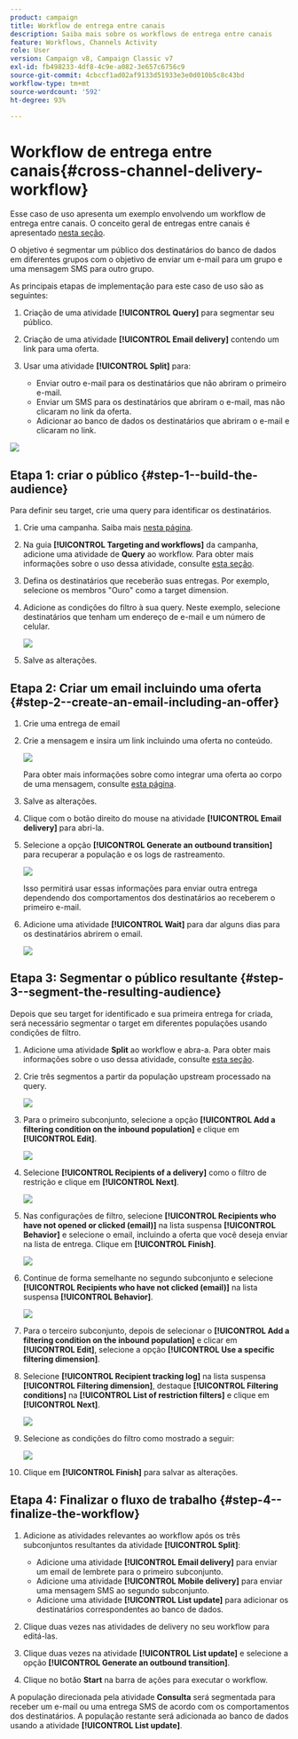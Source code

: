 ```yaml
---
product: campaign
title: Workflow de entrega entre canais
description: Saiba mais sobre os workflows de entrega entre canais
feature: Workflows, Channels Activity
role: User
version: Campaign v8, Campaign Classic v7
exl-id: fb498233-4df8-4c9e-a082-3e657c6756c9
source-git-commit: 4cbccf1ad02af9133d51933e3e0d010b5c8c43bd
workflow-type: tm+mt
source-wordcount: '592'
ht-degree: 93%

---
```


# Workflow de entrega entre canais{#cross-channel-delivery-workflow}

Esse caso de uso apresenta um exemplo envolvendo um workflow de entrega entre canais. O conceito geral de entregas entre canais é apresentado [nesta seção](cross-channel-deliveries.md).

O objetivo é segmentar um público dos destinatários do banco de dados em diferentes grupos com o objetivo de enviar um e-mail para um grupo e uma mensagem SMS para outro grupo.

As principais etapas de implementação para este caso de uso são as seguintes:

1. Criação de uma atividade **[!UICONTROL Query]** para segmentar seu público.
1. Criação de uma atividade **[!UICONTROL Email delivery]** contendo um link para uma oferta.
1. Usar uma atividade **[!UICONTROL Split]** para:

   * Enviar outro e-mail para os destinatários que não abriram o primeiro e-mail.
   * Enviar um SMS para os destinatários que abriram o e-mail, mas não clicaram no link da oferta.
   * Adicionar ao banco de dados os destinatários que abriram o e-mail e clicaram no link.

![](assets/wkf_cross-channel_7.png)

## Etapa 1: criar o público {#step-1--build-the-audience}

Para definir seu target, crie uma query para identificar os destinatários.

1. Crie uma campanha. Saiba mais [nesta página](../campaigns/marketing-campaign-create.md).
1. Na guia **[!UICONTROL Targeting and workflows]** da campanha, adicione uma atividade de **Query** ao workflow. Para obter mais informações sobre o uso dessa atividade, consulte [esta seção](query.md).
1. Defina os destinatários que receberão suas entregas. Por exemplo, selecione os membros &quot;Ouro&quot; como a target dimension.
1. Adicione as condições do filtro à sua query. Neste exemplo, selecione destinatários que tenham um endereço de e-mail e um número de celular.

   ![](assets/wkf_cross-channel_3.png)

1. Salve as alterações.

## Etapa 2: Criar um email incluindo uma oferta {#step-2--create-an-email-including-an-offer}

1. Crie uma entrega de email
1. Crie a mensagem e insira um link incluindo uma oferta no conteúdo.

   ![](assets/wkf_cross-channel_1.png)

   Para obter mais informações sobre como integrar uma oferta ao corpo de uma mensagem, consulte [esta página](../../v8/send/email.md).

1. Salve as alterações.
1. Clique com o botão direito do mouse na atividade **[!UICONTROL Email delivery]** para abri-la.
1. Selecione a opção **[!UICONTROL Generate an outbound transition]** para recuperar a população e os logs de rastreamento.

   ![](assets/wkf_cross-channel_2.png)

   Isso permitirá usar essas informações para enviar outra entrega dependendo dos comportamentos dos destinatários ao receberem o primeiro e-mail.

1. Adicione uma atividade **[!UICONTROL Wait]** para dar alguns dias para os destinatários abrirem o email.

   ![](assets/wkf_cross-channel_4.png)

## Etapa 3: Segmentar o público resultante {#step-3--segment-the-resulting-audience}

Depois que seu target for identificado e sua primeira entrega for criada, será necessário segmentar o target em diferentes populações usando condições de filtro.

1. Adicione uma atividade **Split** ao workflow e abra-a. Para obter mais informações sobre o uso dessa atividade, consulte [esta seção](split.md).
1. Crie três segmentos a partir da população upstream processado na query.

   ![](assets/wkf_cross-channel_6.png)

1. Para o primeiro subconjunto, selecione a opção **[!UICONTROL Add a filtering condition on the inbound population]** e clique em **[!UICONTROL Edit]**.

   ![](assets/wkf_cross-channel_8.png)

1. Selecione **[!UICONTROL Recipients of a delivery]** como o filtro de restrição e clique em **[!UICONTROL Next]**.

   ![](assets/wkf_cross-channel_9.png)

1. Nas configurações de filtro, selecione **[!UICONTROL Recipients who have not opened or clicked (email)]** na lista suspensa **[!UICONTROL Behavior]** e selecione o email, incluindo a oferta que você deseja enviar na lista de entrega. Clique em **[!UICONTROL Finish]**.

   ![](assets/wkf_cross-channel_10.png)

1. Continue de forma semelhante no segundo subconjunto e selecione **[!UICONTROL Recipients who have not clicked (email)]** na lista suspensa **[!UICONTROL Behavior]**.

   ![](assets/wkf_cross-channel_11.png)

1. Para o terceiro subconjunto, depois de selecionar o **[!UICONTROL Add a filtering condition on the inbound population]** e clicar em **[!UICONTROL Edit]**, selecione a opção **[!UICONTROL Use a specific filtering dimension]**.
1. Selecione **[!UICONTROL Recipient tracking log]** na lista suspensa **[!UICONTROL Filtering dimension]**, destaque **[!UICONTROL Filtering conditions]** na **[!UICONTROL List of restriction filters]** e clique em **[!UICONTROL Next]**.

   ![](assets/wkf_cross-channel_12.png)

1. Selecione as condições do filtro como mostrado a seguir:

   ![](assets/wkf_cross-channel_13.png)

1. Clique em **[!UICONTROL Finish]** para salvar as alterações.

## Etapa 4: Finalizar o fluxo de trabalho {#step-4--finalize-the-workflow}

1. Adicione as atividades relevantes ao workflow após os três subconjuntos resultantes da atividade **[!UICONTROL Split]**:

   * Adicione uma atividade **[!UICONTROL Email delivery]** para enviar um email de lembrete para o primeiro subconjunto.
   * Adicione uma atividade **[!UICONTROL Mobile delivery]** para enviar uma mensagem SMS ao segundo subconjunto.
   * Adicione uma atividade **[!UICONTROL List update]** para adicionar os destinatários correspondentes ao banco de dados.

1. Clique duas vezes nas atividades de delivery no seu workflow para editá-las.
1. Clique duas vezes na atividade **[!UICONTROL List update]** e selecione a opção **[!UICONTROL Generate an outbound transition]**.
1. Clique no botão **Start** na barra de ações para executar o workflow.

A população direcionada pela atividade **Consulta** será segmentada para receber um e-mail ou uma entrega SMS de acordo com os comportamentos dos destinatários. A população restante será adicionada ao banco de dados usando a atividade **[!UICONTROL List update]**.
